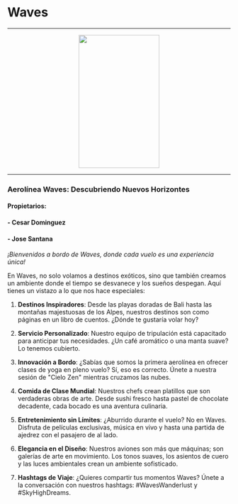 # Waves

---

<div align="center">
  <img height=300px width=60% src="https://miro.medium.com/v2/resize:fit:1000/0*8dUtdmnHGhq0NMr4.gif">
</div>  

---

### **Aerolínea Waves: Descubriendo Nuevos Horizontes**
#### Propietarios: 
#### - Cesar Dominguez
#### - Jose Santana

*¡Bienvenidos a bordo de Waves, donde cada vuelo es una experiencia única!*

En Waves, no solo volamos a destinos exóticos, sino que también creamos un ambiente donde el tiempo se desvanece y los sueños despegan. Aquí tienes un vistazo a lo que nos hace especiales:

1. **Destinos Inspiradores**: Desde las playas doradas de Bali hasta las montañas majestuosas de los Alpes, nuestros destinos son como páginas en un libro de cuentos. ¿Dónde te gustaría volar hoy?

2. **Servicio Personalizado**: Nuestro equipo de tripulación está capacitado para anticipar tus necesidades. ¿Un café aromático o una manta suave? Lo tenemos cubierto.

3. **Innovación a Bordo**: ¿Sabías que somos la primera aerolínea en ofrecer clases de yoga en pleno vuelo? Sí, eso es correcto. Únete a nuestra sesión de "Cielo Zen" mientras cruzamos las nubes.

4. **Comida de Clase Mundial**: Nuestros chefs crean platillos que son verdaderas obras de arte. Desde sushi fresco hasta pastel de chocolate decadente, cada bocado es una aventura culinaria.

5. **Entretenimiento sin Límites**: ¿Aburrido durante el vuelo? No en Waves. Disfruta de películas exclusivas, música en vivo y hasta una partida de ajedrez con el pasajero de al lado.

6. **Elegancia en el Diseño**: Nuestros aviones son más que máquinas; son galerías de arte en movimiento. Los tonos suaves, los asientos de cuero y las luces ambientales crean un ambiente sofisticado.

7. **Hashtags de Viaje**: ¿Quieres compartir tus momentos Waves? Únete a la conversación con nuestros hashtags: #WavesWanderlust y #SkyHighDreams.

